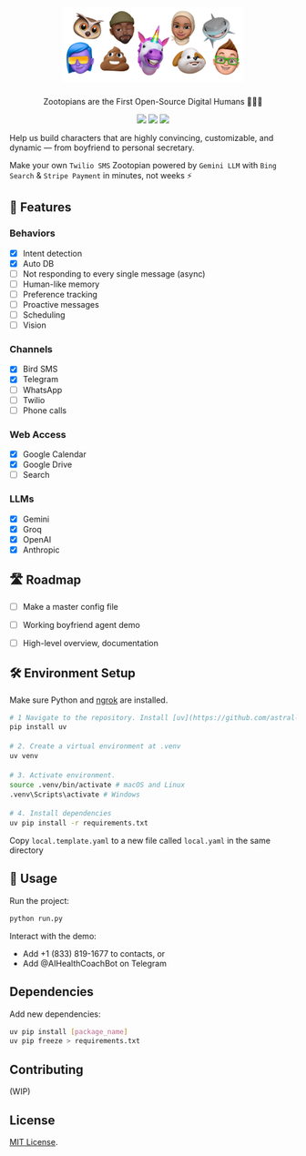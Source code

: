 <h1 align="center">
  <picture>
    <source media="(prefers-color-scheme: dark)" />
    <img height="130" src="banner.png"/>
  </picture>
 <br />
</h1>
<p align="center">
Zootopians are the First Open-Source Digital Humans 🐰🦊🐻
</p>
<p align="center">
  <a href="https://discord.gg/w7p3U9wn"><img src="https://img.shields.io/discord/1217283257469501450?logo=discord&label=discord"/></a>
  <a href="https://github.com/AIDropout/ZOOTOPIA"><img src="https://img.shields.io/github/stars/AIDropout/ZOOTOPIA" /></a>
  <a href="https://github.com/AIDropout/ZOOTOPIA/blob/main/LICENSE"><img src="https://img.shields.io/github/license/AIDropout/ZOOTOPIA"/></a>
</p>

Help us build characters that are highly convincing, customizable, and dynamic — from boyfriend to personal secretary.

Make your own `Twilio SMS` Zootopian powered by `Gemini LLM` with `Bing Search` & `Stripe Payment` in minutes, not weeks ⚡

## 🌆 Features

### Behaviors
- [x] Intent detection
- [x] Auto DB
- [ ] Not responding to every single message (async)
- [ ] Human-like memory
- [ ] Preference tracking
- [ ] Proactive messages
- [ ] Scheduling
- [ ] Vision

### Channels
- [x] Bird SMS
- [x] Telegram
- [ ] WhatsApp
- [ ] Twilio
- [ ] Phone calls

### Web Access
- [x] Google Calendar
- [x] Google Drive
- [ ] Search

### LLMs
- [x] Gemini
- [x] Groq
- [x] OpenAI
- [x] Anthropic

## 🛣️ Roadmap

- [ ] Make a master config file
- [ ] Working boyfriend agent demo
- [ ] High-level overview, documentation


## 🛠️ Environment Setup
Make sure Python and [ngrok](https://ngrok.com/) are installed.

   ```bash
   # 1 Navigate to the repository. Install [uv](https://github.com/astral-sh/uv):
   pip install uv 

   # 2. Create a virtual environment at .venv
   uv venv  

   # 3. Activate environment. 
   source .venv/bin/activate # macOS and Linux
   .venv\Scripts\activate # Windows

   # 4. Install dependencies  
   uv pip install -r requirements.txt

   ```

Copy `local.template.yaml` to a new file called `local.yaml` in the same directory

## 🚀 Usage
Run the project:
```bash
python run.py
```

Interact with the demo:
- Add +1 (833) 819-1677 to contacts, or
- Add @AIHealthCoachBot on Telegram

## Dependencies
Add new dependencies:
```bash
uv pip install [package_name]
uv pip freeze > requirements.txt
```

## Contributing
(WIP)

## License

[MIT License](LICENSE.md).

